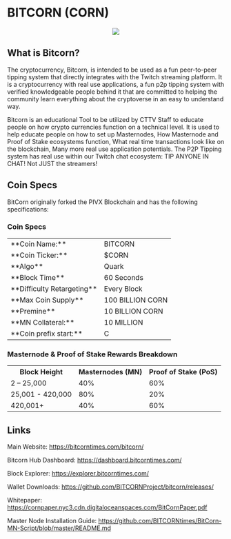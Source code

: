 BITCORN (CORN)
===================

<p align="center">
<img src="https://i.ibb.co/56XKGBM/Bitcorn-banner.jpg"></p>

What is Bitcorn?
----------------

The cryptocurrency, Bitcorn, is intended to be used as a fun peer-to-peer tipping system that directly integrates with the Twitch streaming platform. It is a cryptocurrency with real use applications, a fun p2p tipping system with verified knowledgeable people behind it that are committed to helping the community learn everything about the cryptoverse in an easy to understand way.

Bitcorn is an educational Tool to be utilized by CTTV Staff to educate people on how crypto currencies function on a technical level. It is used to help educate people on how to set up Masternodes, How Masternode and Proof of Stake ecosystems function, What real time transactions look like on the blockchain, Many more real use application potentials.
The P2P Tipping system has real use within our Twitch chat ecosystem: TIP ANYONE IN CHAT! Not JUST the streamers!

Coin Specs
-----
BitCorn originally forked the PIVX Blockchain and has the following specifications:

### Coin Specs
<table>
<tr><td>**Coin Name:**</td><td>BITCORN</td></tr>
<tr><td>**Coin Ticker:**</td><td>$CORN</td></tr> 
<tr><td>**Algo**</td><td>Quark</td></tr>
<tr><td>**Block Time**</td><td>60 Seconds</td></tr>
<tr><td>**Difficulty Retargeting**</td><td>Every Block</td></tr>
<tr><td>**Max Coin Supply**</td><td>100 BILLION CORN</td></tr>
<tr><td>**Premine**</td><td>10 BILLION CORN</td></tr>
<tr><td>**MN Collateral:**</td><td>10 MILLION</td></tr>
<tr><td>**Coin prefix start:**</td><td>C</td></tr>    
</table>

### Masternode & Proof of Stake Rewards Breakdown
<center><table>
<th>Block Height</th><th>Masternodes (MN)</th><th>Proof of Stake (PoS)</th>
<tr><td>2 – 25,000</td><td>40%</td><td>60%</td></tr>
<tr><td>25,001 - 420,000</td><td>80%</td><td>20%</td></tr>
<tr><td>420,001+</td><td>40%</td><td>60%</td></tr>
</table></center>


Links
----------------

Main Website: https://bitcorntimes.com/bitcorn/

Bitcorn Hub Dashboard: https://dashboard.bitcorntimes.com/

Block Explorer: https://explorer.bitcorntimes.com/

Wallet Downloads: https://github.com/BITCORNProject/bitcorn/releases/

Whitepaper: https://cornpaper.nyc3.cdn.digitaloceanspaces.com/BitCornPaper.pdf

Master Node Installation Guide: https://github.com/BITCORNtimes/BitCorn-MN-Script/blob/master/README.md
